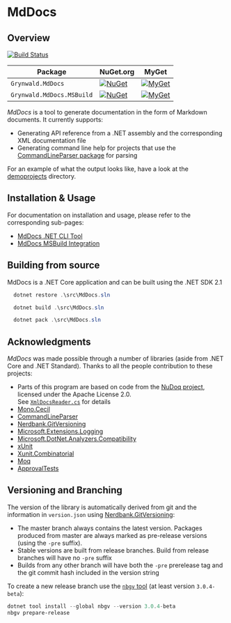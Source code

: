 # MdDocs

## Overview

[![Build Status](https://dev.azure.com/ap0llo/OSS/_apis/build/status/mddocs?branchName=master)](https://dev.azure.com/ap0llo/OSS/_build/latest?definitionId=11&branchName=master)

| Package                   | NuGet.org                                                                                                                      | MyGet                                                                                                                                                                               |
|---------------------------|--------------------------------------------------------------------------------------------------------------------------------|-------------------------------------------------------------------------------------------------------------------------------------------------------------------------------------|
| `Grynwald.MdDocs`         | [![NuGet](https://img.shields.io/nuget/v/Grynwald.MdDocs.svg)](https://www.nuget.org/packages/Grynwald.MdDocs)                 | [![MyGet](https://img.shields.io/myget/ap0llo-mddocs/vpre/Grynwald.MdDocs.svg?label=myget)](https://www.myget.org/feed/ap0llo-mddocs/package/nuget/Grynwald.MdDocs)                 |
| `Grynwald.MdDocs.MSBuild` | [![NuGet](https://img.shields.io/nuget/v/Grynwald.MdDocs.MSBuild.svg)](https://www.nuget.org/packages/Grynwald.MdDocs.MSBuild) | [![MyGet](https://img.shields.io/myget/ap0llo-mddocs/vpre/Grynwald.MdDocs.MSBuild.svg?label=myget)](https://www.myget.org/feed/ap0llo-mddocs/package/nuget/Grynwald.MdDocs.MSBuild) |

*MdDocs* is a tool to generate documentation in the form of Markdown documents.
It currently supports:

- Generating API reference from a .NET assembly and the corresponding XML
  documentation file
- Generating command line help for projects that use the
  [CommandLineParser package](https://www.nuget.org/packages/CommandLineParser/)
  for parsing
  
For an example of what the output looks like, have a look at the [demoprojects](docs/demoprojects) directory.

## Installation & Usage

For documentation on installation and usage, please refer to the
corresponding sub-pages:

- [MdDocs .NET CLI Tool](./docs/net-cli-tool.md)
- [MdDocs MSBuild Integration](./docs/msbuild-integration.md)

## Building from source

MdDocs is a .NET Core application and can be built using the .NET SDK 2.1

```ps1
  dotnet restore .\src\MdDocs.sln

  dotnet build .\src\MdDocs.sln

  dotnet pack .\src\MdDocs.sln
```

## Acknowledgments

*MdDocs* was made possible through a number of libraries (aside from
.NET Core and .NET Standard). Thanks to all the people contribution to these projects:

- Parts of this program are based on code from the [NuDoq project](https://github.com/kzu/NuDoq/),
  licensed under the Apache License 2.0.  
  See [`XmlDocsReader.cs`](src/MdDoc/Model/XmlDocs/XmlDocsReader.cs) for details
- [Mono.Cecil](https://github.com/jbevain/cecil/)
- [CommandLineParser](https://github.com/gsscoder/commandline)
- [Nerdbank.GitVersioning](https://github.com/AArnott/Nerdbank.GitVersioning/)
- [Microsoft.Extensions.Logging](https://github.com/aspnet/Extensions)
- [Microsoft.DotNet.Analyzers.Compatibility](https://github.com/dotnet/platform-compat)
- [xUnit](http://xunit.github.io/)
- [Xunit.Combinatorial](https://github.com/AArnott/Xunit.Combinatorial)
- [Moq](https://github.com/moq/moq4)
- [ApprovalTests](https://github.com/approvals/ApprovalTests.Net)

## Versioning and Branching

The version of the library is automatically derived from git and the information
in `version.json` using [Nerdbank.GitVersioning](https://github.com/AArnott/Nerdbank.GitVersioning):

- The master branch  always contains the latest version. Packages produced from
  master are always marked as pre-release versions (using the `-pre` suffix).
- Stable versions are built from release branches. Build from release branches
  will have no `-pre` suffix
- Builds from any other branch will have both the `-pre` prerelease tag and the git
  commit hash included in the version string

To create a new release branch use the [`nbgv` tool](https://www.nuget.org/packages/nbgv/)
(at least version `3.0.4-beta`):

```ps1
dotnet tool install --global nbgv --version 3.0.4-beta
nbgv prepare-release
```
